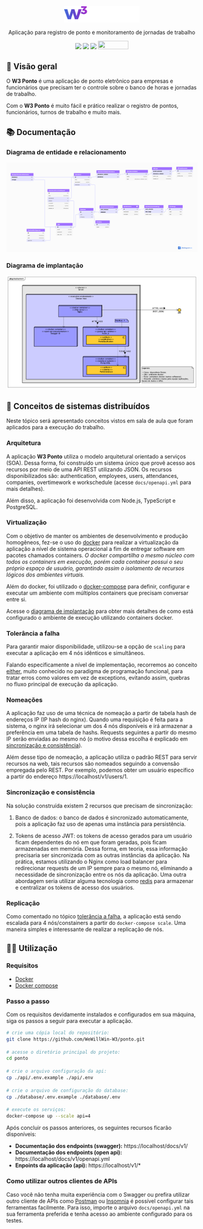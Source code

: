 <div align="center">
<img src=".github/assets/logo.png" width="200" />

Aplicação para registro de ponto e monitoramento de jornadas de trabalho

<img src="https://img.shields.io/badge/Node.js-4667d6?style=for-the-badge&logo=nodedotjs&logoColor=white" width="80" />
<img src="https://img.shields.io/badge/TypeScript-6b42d0?style=for-the-badge&logo=typescript&logoColor=white" width="100" />
<img src="https://img.shields.io/badge/PostgreSQL-a934d3?style=for-the-badge&logo=postgresql&logoColor=white" width="102" />
<img src="https://validator.swagger.io/validator/?url=https%3A%2F%2Fraw.githubusercontent.com%2FWeWillWin-W3%2Fponto%2Fmain%2Fdocs%2Fopenapi.yml" height="22" width="80" />
</div>

## :eyes: Visão geral
O **W3 Ponto** é uma aplicação de ponto eletrônico para empresas e funcionários que precisam ter o controle sobre o banco de horas e jornadas de trabalho.

Com o **W3 Ponto** é muito fácil e prático realizar o registro de pontos, funcionários, turnos de trabalho e muito mais.

## :books: Documentação

### Diagrama de entidade e relacionamento
![Diagrama de entidade e relacionamento](./docs/schema.png)

### Diagrama de implantação
![Diagrama de implantação](./docs/deployment-diagram.png)

## :school: Conceitos de sistemas distribuídos
Neste tópico será apresentado conceitos vistos em sala de aula que foram aplicados para a execução do trabalho.

### Arquitetura
A aplicação **W3 Ponto** utiliza o modelo arquitetural orientado a serviços (SOA). Dessa forma, foi construído um sistema único que provê acesso aos recursos por meio de uma API REST utilizando JSON. Os recursos disponibilizados são: authentication, employees, users, attendances, companies, overtimework e workschedule (acesse `docs/openapi.yml` para mais detalhes).

Além disso, a aplicação foi desenvolvida com Node.js, TypeScript e PostgreSQL.

### Virtualização
Com o objetivo de manter os ambientes de desenvolvimento e produção homogêneos, fez-se o uso do [docker](https://www.docker.com/) para realizar a virtualização da aplicação a nível de sistema operacional a fim de entregar software em pacotes chamados containers. _O docker compartilha o mesmo núcleo com todos os containers em execução, porém cada container possui o seu próprio espaço de usuário, garantindo assim o isolamento de recursos lógicos dos ambientes virtuais._

Além do docker, foi utilizado o [docker-compose](https://docs.docker.com/compose/) para definir, configurar e executar um ambiente com múltiplos containers que precisam conversar entre si.

Acesse o [diagrama de implantação](#diagrama-de-implantação) para obter mais detalhes de como está configurado o ambiente de execução utilizando containers docker.

### Tolerância a falha
Para garantir maior disponibilidade, utilizou-se a opção de `scaling` para executar a aplicação em 4 nós idênticos e simultâneos.

Falando especificamente a nível de implementação, recorremos ao conceito [either](https://blog.logrocket.com/javascript-either-monad-error-handling/), muito conhecido no paradigma de programação funcional, para tratar erros como valores em vez de exceptions, evitando assim, quebras no fluxo principal de execução da aplicação.

### Nomeações
A aplicação faz uso de uma técnica de nomeação a partir de tabela hash de endereços IP (IP hash do nginx). Quando uma requisição é feita para a sistema, o nginx irá selecionar um dos 4 nós disponíveis e irá armazenar a preferência em uma tabela de hashs. Requests seguintes a partir do mesmo IP serão enviadas ao mesmo nó (o motivo dessa escolha é explicado em [sincronização e consistência](#sincronização-e-consistência)).

Além desse tipo de nomeação, a aplicação utiliza o padrão REST para servir recursos na web, tais recursos são nomeados seguindo a convensão empregada pelo REST. Por exemplo, podemos obter um usuário específico a partir do endereço https://localhost/v1/users/1.

### Sincronização e consistência
Na solução construída existem 2 recursos que precisam de sincronização:

1. Banco de dados: o banco de dados é sincronizado automaticamente, pois a aplicação faz uso de apenas uma instância para persistência.

2. Tokens de acesso JWT: os tokens de acesso gerados para um usuário ficam dependentes do nó em que foram geradas, pois ficam armazenadas em memória. Dessa forma, em teoria, essa informação precisaria ser sincronizada com as outras instâncias da aplicação. Na prática, estamos utilizando o Nginx como load balancer para redirecionar requests de um IP sempre para o mesmo nó, eliminando a necessidade de sincronização entre os nós da aplicação. Uma outra abordagem seria utilizar alguma tecnologia como [redis](https://redis.io/) para armazenar e centralizar os tokens de acesso dos usuários.

### Replicação
Como comentado no tópico [tolerância a falha](#tolerância-a-falha), a aplicação está sendo escalada para 4 nós/constainers a partir do `docker-compose scale`. Uma maneira simples e interessante de realizar a replicação de nós.

## :man_in_manual_wheelchair: Utilização

### Requisitos
- [Docker](https://docs.docker.com/engine/install/)
- [Docker compose](https://docs.docker.com/compose/install/)

### Passo a passo

Com os requisitos devidamente instalados e configurados em sua máquina, siga os passos a seguir para executar a aplicação.

```bash
# crie uma cópia local do repositório:
git clone https://github.com/WeWillWin-W3/ponto.git

# acesse o diretório principal do projeto:
cd ponto

# crie o arquivo configuração da api:
cp ./api/.env.example ./api/.env

# crie o arquivo de configuração do database:
cp ./database/.env.example ./database/.env

# execute os serviços:
docker-compose up --scale api=4
```

Após concluir os passos anteriores, os seguintes recursos ficarão disponíveis:

- **Documentação dos endpoints (swagger):** https://localhost/docs/v1/
- **Documentação dos endpoints (open api):** https://localhost/docs/v1/openapi.yml
- **Enpoints da aplicação (api):** https://localhost/v1/*

### Como utilizar outros clientes de APIs
Caso você não tenha muita experiência com o Swagger ou prefira utilizar outro cliente de APIs como [Postman](https://www.postman.com/) ou [Insomnia](https://insomnia.rest/) é possível configurar tais ferramentas facilmente. Para isso, importe o arquivo `docs/openapi.yml` na sua ferramenta preferida e tenha acesso ao ambiente configurado para os testes.
